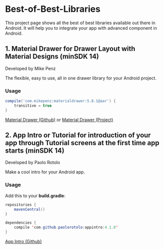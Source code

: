 # Best-of-Best-Libraries
This project page shows all the best of best libraries available out there in Android. It will help you to integrate your app with advanced component in Android.

## 1. Material Drawer for Drawer Layout with Material Designs (minSDK 14)

Developed by Mike Penz

The flexible, easy to use, all in one drawer library for your Android project.

### Usage

```gradle
compile('com.mikepenz:materialdrawer:5.8.1@aar') {
	transitive = true
}
```

[Material Drawer (Github)](https://github.com/mikepenz/MaterialDrawer) or [Material Drawer (Project)](http://mikepenz.github.io/MaterialDrawer/)


## 2. App Intro or Tutorial for introduction of your app through Tutorial screens at the first time app starts (minSDK 14)

Developed by Paolo Rotolo

Make a cool intro for your Android app.

### Usage

Add this to your **build.gradle**:

```java
repositories {
    mavenCentral()
}

dependencies {
    compile 'com.github.paolorotolo:appintro:4.1.0'
}
```

[App Intro (Github)](https://github.com/apl-devs/AppIntro)
